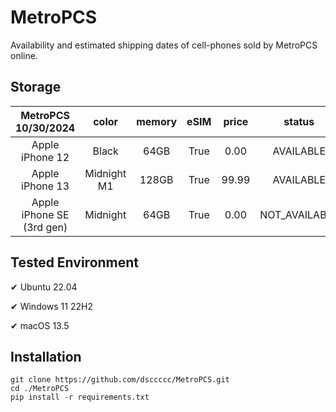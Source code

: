 # MetroPCS
Availability and estimated shipping dates of cell-phones sold by MetroPCS online.
## Storage
|MetroPCS 10/30/2024|color|memory|eSIM|price|status|shipping from|shipping to|
|:--:|:--:|:--:|:--:|:--:|:--:|:--:|:--:|
|Apple iPhone 12|Black|64GB|True|0.00|AVAILABLE|10/30/2024|11/04/2024|
|Apple iPhone 13|Midnight M1|128GB|True|99.99|AVAILABLE|10/30/2024|11/04/2024|
|Apple iPhone SE (3rd gen)|Midnight|64GB|True|0.00|NOT_AVAILABLE|11/06/2024|11/12/2024|

## Tested Environment
✔ Ubuntu 22.04

✔ Windows 11 22H2

✔ macOS 13.5
## Installation
```
git clone https://github.com/dsccccc/MetroPCS.git
cd ./MetroPCS
pip install -r requirements.txt
```

